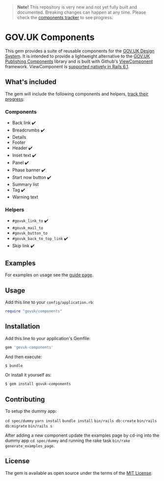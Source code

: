 > **Note!** This repository is very new and not yet fully built and documented. Breaking changes can happen at any time. Please check the [components tracker](https://github.com/DFE-Digital/govuk-components/issues/18) to see progress.

# GOV.UK Components

This gem provides a suite of reusable components for the [GOV.UK Design System](https://design-system.service.gov.uk/). It is intended to provide a lightweight alternative to the [GOV.UK Publishing Components](https://github.com/alphagov/govuk_publishing_components) library and is built with Github's [ViewComponent](https://github.com/github/view_component) framework.  ViewComponent is [supported natively in Rails 6.1](https://edgeguides.rubyonrails.org/layouts_and_rendering.html#rendering-objects).

## What's included

The gem will include the following components and helpers, [track their progress](https://github.com/DFE-Digital/govuk-components/issues/18):

### Components

* Back link ✔️
* Breadcrumbs ✔️
* Details
* Footer
* Header ✔️
* Inset text ✔️
* Panel ✔️
* Phase banner ✔️
* Start now button ✔️
* Summary list
* Tag ✔️
* Warning text

### Helpers

* `#govuk_link_to` ✔️
* `#govuk_mail_to`
* `#govuk_button_to`
* `#govuk_back_to_top_link` ✔️
* Skip link ✔️

## Examples

For examples on usage see the [guide page](https://dfe-digital.github.io/govuk-components/).

## Usage

Add this line to your `config/application.rb`:

```ruby
require "govuk/components"
```

## Installation

Add this line to your application's Gemfile:

```ruby
gem 'govuk-components'
```

And then execute:
```bash
$ bundle
```

Or install it yourself as:
```bash
$ gem install govuk-components
```

## Contributing

To setup the dummy app:

`cd spec/dummy`
`yarn install`
`bundle install`
`bin/rails db:create`
`bin/rails db:migrate`
`bin/rails s`

After adding a new component update the examples page by cd-ing into the dummy app `cd spec/dummy` and running the rake task `bin/rake generate_examples_page`.

## License

The gem is available as open source under the terms of the [MIT License](https://opensource.org/licenses/MIT).
